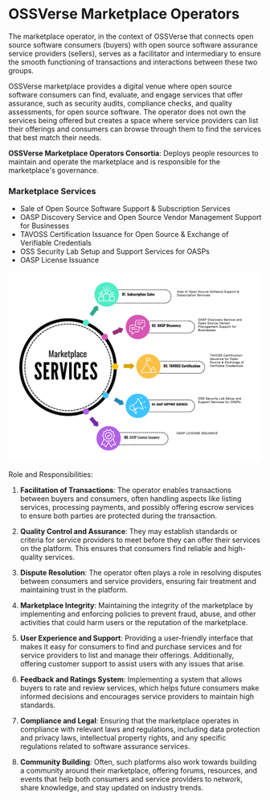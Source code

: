 # OSSVerse Marketplace Operators

The marketplace operator, in the context of OSSVerse that connects open source software consumers (buyers) with open source software assurance service providers (sellers), serves as a facilitator and intermediary to ensure the smooth functioning of transactions and interactions between these two groups. 

OSSVerse marketplace provides a digital venue where open source software consumers can find, evaluate, and engage services that offer assurance, such as security audits, compliance checks, and quality assessments, for open source software. The operator does not own the services being offered but creates a space where service providers can list their offerings and consumers can browse through them to find the services that best match their needs.

**OSSVerse Marketplace Operators Consortia**: Deploys people resources to maintain and operate the marketplace and is responsible for the marketplace's governance.

### Marketplace Services
- Sale of Open Source Software Support & Subscription Services
- OASP Discovery Service and Open Source Vendor Management Support for Businesses
- TAVOSS Certification Issuance for Open Source & Exchange of Verifiable Credentials
- OSS Security Lab Setup and Support Services for OASPs
- OASP License Issuance

![Marketplace Services](https://raw.githubusercontent.com/OSSVerse/OSSVerse/main/docs/assets/images/diagrams/MarketplaceServices.png)

Role and Responsibilities:

1. **Facilitation of Transactions**: The operator enables transactions between buyers and consumers, often handling aspects like listing services, processing payments, and possibly offering escrow services to ensure both parties are protected during the transaction.

2. **Quality Control and Assurance**: They may establish standards or criteria for service providers to meet before they can offer their services on the platform. This ensures that consumers find reliable and high-quality services.

3. **Dispute Resolution**: The operator often plays a role in resolving disputes between consumers and service providers, ensuring fair treatment and maintaining trust in the platform.

3. **Marketplace Integrity**: Maintaining the integrity of the marketplace by implementing and enforcing policies to prevent fraud, abuse, and other activities that could harm users or the reputation of the marketplace.

4. **User Experience and Support**: Providing a user-friendly interface that makes it easy for consumers to find and purchase services and for service providers to list and manage their offerings. Additionally, offering customer support to assist users with any issues that arise.

5. **Feedback and Ratings System**: Implementing a system that allows buyers to rate and review services, which helps future consumers make informed decisions and encourages service providers to maintain high standards.

6. **Compliance and Legal**: Ensuring that the marketplace operates in compliance with relevant laws and regulations, including data protection and privacy laws, intellectual property rights, and any specific regulations related to software assurance services.

7. **Community Building**: Often, such platforms also work towards building a community around their marketplace, offering forums, resources, and events that help both consumers and service providers to network, share knowledge, and stay updated on industry trends.


